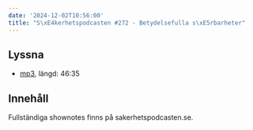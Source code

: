 ```yaml
---
date: '2024-12-02T10:56:00'
title: "S\xE4kerhetspodcasten #272 - Betydelsefulla s\xE5rbarheter"
---
```

## Lyssna
* [mp3](https://traffic.libsyn.com/secure/sakerhetspodcasten/2024-11-20_Sakerhetspodcasten_Vulns_Som_Spelar_Roll.mp3?dest-id=117848), längd: 46:35

## Innehåll
Fullständiga shownotes finns på sakerhetspodcasten.se.
